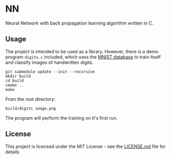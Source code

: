 # NN
Neural Network with back propagation learning algorithm written in C.

## Usage
The project is intended to be used as a library.
However, there is a demo program `digits.c` included, which uses
the [MNIST database](http://yann.lecun.com/exdb/mnist/)
to train itself and classify images of handwritten digits.

```
git submodule update --init --recursive
mkdir build
cd build
cmake ..
make
```

From the root directory:
```
build/digits image.png
```

The program will perform the training on it's first run.

## License
This project is licensed under the MIT License - see the [LICENSE.md](LICENSE.md) file for details
